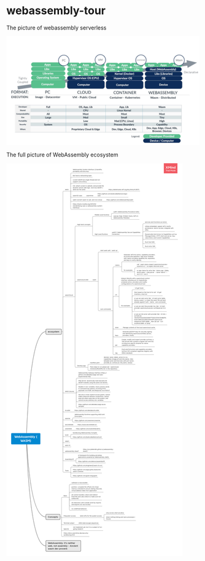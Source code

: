 # webassembly-tour

The picture of webassembly serverless

![](assets/wasm_serverless.jpg)

The full picture of WebAssembly ecosystem

![](assets/wasm_tour.png)
